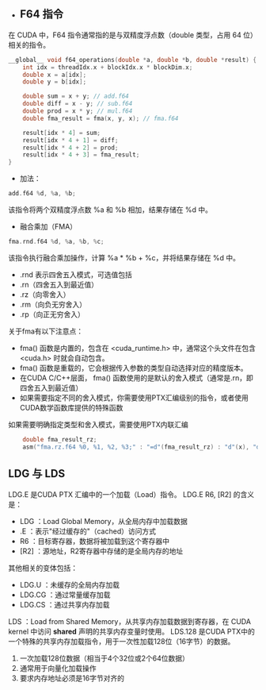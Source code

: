




- ## F64 指令
在 CUDA 中，F64 指令通常指的是与双精度浮点数（double 类型，占用 64 位）相关的指令。

```c
__global__ void f64_operations(double *a, double *b, double *result) {
    int idx = threadIdx.x + blockIdx.x * blockDim.x;
    double x = a[idx];
    double y = b[idx];

    double sum = x + y; // add.f64
    double diff = x - y; // sub.f64
    double prod = x * y; // mul.f64
    double fma_result = fma(x, y, x); // fma.f64

    result[idx * 4] = sum;
    result[idx * 4 + 1] = diff;
    result[idx * 4 + 2] = prod;
    result[idx * 4 + 3] = fma_result;
}
```

- 加法：

```c
add.f64 %d, %a, %b;
```
该指令将两个双精度浮点数 %a 和 %b 相加，结果存储在 %d 中。


- 融合乘加（FMA）

```c
fma.rnd.f64 %d, %a, %b, %c;
```
该指令执行融合乘加操作，计算 %a * %b + %c，并将结果存储在 %d 中。

  - .rnd 表示四舍五入模式，可选值包括 
  - .rn（四舍五入到最近值）
  - .rz（向零舍入）
  - .rm（向负无穷舍入）
  - .rp（向正无穷舍入）

关于fma有以下注意点：
- fma() 函数是内置的，包含在 <cuda_runtime.h> 中，通常这个头文件在包含 <cuda.h> 时就会自动包含。
- fma() 函数是重载的，它会根据传入参数的类型自动选择对应的精度版本。
- 在CUDA C/C++层面， fma() 函数使用的是默认的舍入模式（通常是.rn，即四舍五入到最近值）
- 如果需要指定不同的舍入模式，你需要使用PTX汇编级别的指令，或者使用CUDA数学函数库提供的特殊函数

如果需要明确指定类型和舍入模式，需要使用PTX内联汇编
```c
    double fma_result_rz;
    asm("fma.rz.f64 %0, %1, %2, %3;" : "=d"(fma_result_rz) : "d"(x), "d"(y), "d"(x));
```

## LDG 与 LDS

LDG.E 是CUDA PTX 汇编中的一个加载（Load）指令。
LDG.E R6, [R2] 的含义是：

- LDG ：Load Global Memory，从全局内存中加载数据
- .E ：表示"经过缓存的"（cached）访问方式
- R6 ：目标寄存器，数据将被加载到这个寄存器中
- [R2] ：源地址，R2寄存器中存储的是全局内存的地址

其他相关的变体包括：
- LDG.U ：未缓存的全局内存加载
- LDG.CG ：通过常量缓存加载
- LDG.CS ：通过共享内存加载

LDS ：Load from Shared Memory，从共享内存加载数据到寄存器，在 CUDA kernel 中访问 __shared__ 声明的共享内存变量时使用。
LDS.128 是CUDA PTX中的一个特殊的共享内存加载指令，用于一次性加载128位（16字节）的数据。
1. 一次加载128位数据（相当于4个32位或2个64位数据）
2. 通常用于向量化加载操作
3. 要求内存地址必须是16字节对齐的

